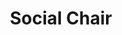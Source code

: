 ---
name: "Leah Kemelgor"
title: "Social Chair"
image: "/uploads/staff/leah.jpg"
# email:
# phone:
bio: "Leah Kemelgor is an undergraduate student at The Ohio State University studying Psychology with a minor in Cognitive Science. She is an Undergraduate Research Assistant at the Depression Research Laboratory, and her work involves analyzing the therapist-client relationship. Leah is the Social Chair of ANS at OSU."
order: 4
draft: false
---